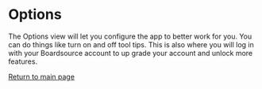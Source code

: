 # Options
The Options view will let you configure the app to better work for you. 
You can do things like turn on and off tool tips.
This is also where you will log in with your Boardsource account to up grade your account and unlock more features.

[Return to main page](./README.md)